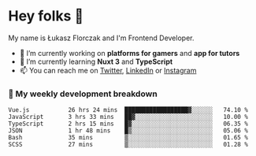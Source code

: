 # Hey folks 👋

My name is Łukasz Florczak and I'm Frontend Developer. 

- 🔭 I’m currently working on **platforms for gamers** and **app for tutors**
- 🌱 I’m currently learning **Nuxt 3** and **TypeScript**
- 📫 You can reach me on [Twitter](https://twitter.com/lukaszflorczak), [LinkedIn](https://pl.linkedin.com/in/lukasz-florczak) or [Instagram](https://instagram.com/lukaszflorczak)


### 🧮 My weekly development breakdown

<!--START_SECTION:waka-->

```text
Vue.js           26 hrs 24 mins  ██████████████████▓░░░░░░   74.10 %
JavaScript       3 hrs 33 mins   ██▓░░░░░░░░░░░░░░░░░░░░░░   10.00 %
TypeScript       2 hrs 15 mins   █▓░░░░░░░░░░░░░░░░░░░░░░░   06.35 %
JSON             1 hr 48 mins    █▒░░░░░░░░░░░░░░░░░░░░░░░   05.06 %
Bash             35 mins         ▒░░░░░░░░░░░░░░░░░░░░░░░░   01.65 %
SCSS             27 mins         ▒░░░░░░░░░░░░░░░░░░░░░░░░   01.28 %
```

<!--END_SECTION:waka-->

<!--
**lukaszflorczak/lukaszflorczak** is a ✨ _special_ ✨ repository because its `README.md` (this file) appears on your GitHub profile.

Here are some ideas to get you started:

- 🔭 I’m currently working on ...
- 🌱 I’m currently learning ...
- 👯 I’m looking to collaborate on ...
- 🤔 I’m looking for help with ...
- 💬 Ask me about ...
- 📫 How to reach me: ...
- 😄 Pronouns: ...
- ⚡ Fun fact: ...
-->
